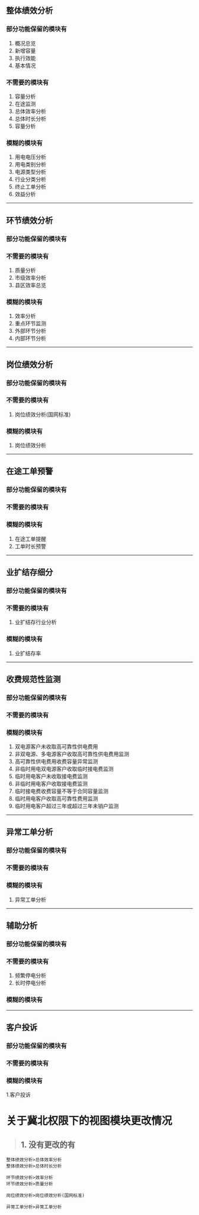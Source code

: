 ## 整体绩效分析
### 部分功能保留的模块有
1. 概况总览
2. 新增容量
3. 执行效能
4. 基本情况

### 不需要的模块有
1. 容量分析
2. 在途监测
3. 总体效率分析
4. 总体时长分析
5. 容量分析

### 模糊的模块有
1. 用电电压分析
2. 用电类别分析
3. 电源类型分析
4. 行业分类分析
5. 终止工单分析
6. 效益分析

---
## 环节绩效分析
### 部分功能保留的模块有


### 不需要的模块有
1. 质量分析
2. 市级效率分析
3. 县区效率总览

### 模糊的模块有
1. 效率分析
2. 重点环节监测
3. 外部环节分析
4. 内部环节分析

---
## 岗位绩效分析
### 部分功能保留的模块有

### 不需要的模块有
1. 岗位绩效分析(国网标准)

### 模糊的模块有
1. 岗位绩效分析

---
## 在途工单预警
### 部分功能保留的模块有

### 不需要的模块有

### 模糊的模块有
1. 在途工单提醒
2. 工单时长预警

---
## 业扩结存细分
### 部分功能保留的模块有

### 不需要的模块有
1. 业扩结存行业分析

### 模糊的模块有
1. 业扩结存率

---
## 收费规范性监测
### 部分功能保留的模块有

### 不需要的模块有

### 模糊的模块有
1. 双电源客户未收取高可靠性供电费用
2. 非双电源、多电源客户收取高可靠性供电费用监测
3. 高可靠性供电费用收费容量异常监测
4. 非临时用电双电源客户收取临时接电费监测
5. 临时用电客户未收取接电费监测
6. 非临时用电客户收取接电费监测
7. 临时接电费收费容量不等于合同容量监测
8. 临时用电客户收取高可靠性费用监测
9. 临时用电客户超过三年或超过三年未销户监测

---
## 异常工单分析
### 部分功能保留的模块有

### 不需要的模块有

### 模糊的模块有
1. 异常工单分析

---
## 辅助分析
### 部分功能保留的模块有

### 不需要的模块有
1. 频繁停电分析
2. 长时停电分析

### 模糊的模块有

---
## 客户投诉
### 部分功能保留的模块有

### 不需要的模块有

### 模糊的模块有
1.客户投诉




# 关于冀北权限下的视图模块更改情况
>  ## 1. 没有更改的有
```
整体绩效分析>总体效率分析
整体绩效分析>总体时长分析

环节绩效分析>效率分析
环节绩效分析>质量分析

岗位绩效分析>岗位绩效分析(国网标准)

异常工单分析>异常工单分析
```